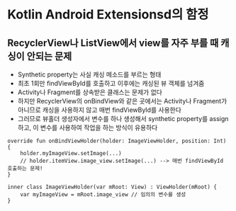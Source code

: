 # Kotlin Android Extensionsd의 함정

## RecyclerView나 ListView에서 view를 자주 부를 때 캐싱이 안되는 문제
- Synthetic property는 사실 캐싱 메소드를 부르는 형태
- 최초 1회만 findViewById를 호출하고 이후에는 캐싱된 뷰 객체를 넘겨줌
- Activity나 Fragment를 상속받은 클래스는 문제가 없다
- 하지만 RecyclerView의 onBindView와 같은 곳에서는 Activity나 Fragment가 아니므로 캐싱을 사용하지 않고 매번 findViewById를 사용한다
- 그러므로 뷰홀더 생성자에서 변수를 하나 생성해서 synthetic property를 assign 하고, 이 변수를 사용하여 작업을 하는 방식이 유용하다

```
override fun onBindViewHolder(holder: ImageViewHolder, position: Int) {
	holder.myImageView.setImage(...)
	// holder.itemView.image_view.setImage(...) --> 매번 findViewById 호출하는 문제!
}

inner class ImageViewHolder(var mRoot: View) : ViewHolder(mRoot) {
	var myImageView = mRoot.image_view // 임의의 변수를 생성
}
```
